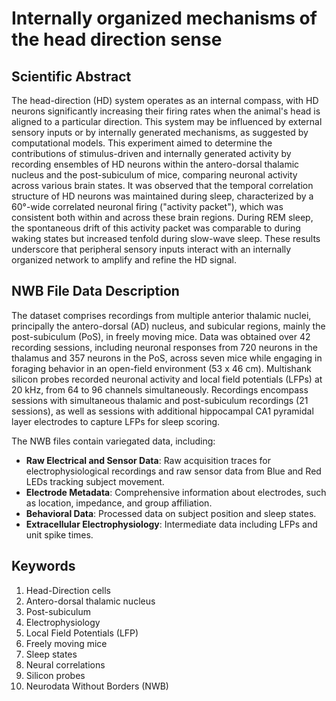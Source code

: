 # Internally organized mechanisms of the head direction sense

## Scientific Abstract

The head-direction (HD) system operates as an internal compass, with HD neurons significantly increasing their firing rates when the animal's head is aligned to a particular direction. This system may be influenced by external sensory inputs or by internally generated mechanisms, as suggested by computational models. This experiment aimed to determine the contributions of stimulus-driven and internally generated activity by recording ensembles of HD neurons within the antero-dorsal thalamic nucleus and the post-subiculum of mice, comparing neuronal activity across various brain states. It was observed that the temporal correlation structure of HD neurons was maintained during sleep, characterized by a 60°-wide correlated neuronal firing ("activity packet"), which was consistent both within and across these brain regions. During REM sleep, the spontaneous drift of this activity packet was comparable to during waking states but increased tenfold during slow-wave sleep. These results underscore that peripheral sensory inputs interact with an internally organized network to amplify and refine the HD signal.

## NWB File Data Description

The dataset comprises recordings from multiple anterior thalamic nuclei, principally the antero-dorsal (AD) nucleus, and subicular regions, mainly the post-subiculum (PoS), in freely moving mice. Data was obtained over 42 recording sessions, including neuronal responses from 720 neurons in the thalamus and 357 neurons in the PoS, across seven mice while engaging in foraging behavior in an open-field environment (53 x 46 cm). Multishank silicon probes recorded neuronal activity and local field potentials (LFPs) at 20 kHz, from 64 to 96 channels simultaneously. Recordings encompass sessions with simultaneous thalamic and post-subiculum recordings (21 sessions), as well as sessions with additional hippocampal CA1 pyramidal layer electrodes to capture LFPs for sleep scoring.

The NWB files contain variegated data, including:
- **Raw Electrical and Sensor Data**: Raw acquisition traces for electrophysiological recordings and raw sensor data from Blue and Red LEDs tracking subject movement.
- **Electrode Metadata**: Comprehensive information about electrodes, such as location, impedance, and group affiliation.
- **Behavioral Data**: Processed data on subject position and sleep states.
- **Extracellular Electrophysiology**: Intermediate data including LFPs and unit spike times.

## Keywords

1. Head-Direction cells
2. Antero-dorsal thalamic nucleus
3. Post-subiculum
4. Electrophysiology
5. Local Field Potentials (LFP)
6. Freely moving mice
7. Sleep states
8. Neural correlations
9. Silicon probes
10. Neurodata Without Borders (NWB)